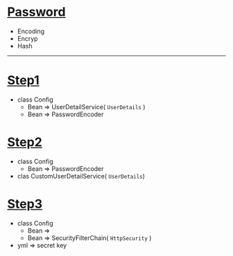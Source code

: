 
# [Password]() 
* Encoding
* Encryp
* Hash 
---

# [Step1 ]()
* class Config 
  - Bean => UserDetailService( `UserDetails` )
  - Bean => PasswordEncoder

# [Step2 ]()
* class Config 
  - Bean => PasswordEncoder
* clas CustomUserDetailService( `UserDetails`)

# [Step3]()
* class Config 
  - Bean => 
  - Bean => SecurityFilterChain( `HttpSecurity` )
* yml => secret key